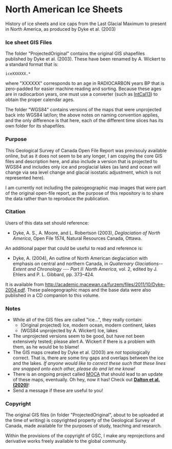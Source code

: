 # North American Ice Sheets
History of ice sheets and ice caps from the Last Glacial Maximum to present in North America, as produced by Dyke et al. (2003)

### Ice sheet GIS Files

The folder "ProjectedOriginal" contains the original GIS shapefiles published by Dyke et al. (2003). These have been renamed by A. Wickert to a standard format that is:

```
iceXXXXXX.*
```

where "XXXXXX" corresponds to an age in RADIOCARBON years BP that is zero-padded for easier machine reading and sorting. Because these ages are in radiocarbon years, one must use a converter (such as [IntCal13](http://calib.qub.ac.uk/calib/calib.html)) to obtain the proper calendar ages.

The folder "WGS84" contains versions of the maps that were unprojected back into WGS84 lat/lon; the above notes on naming convention applies, and the only difference is that here, each of the different time slices has its own folder for its shapefiles.

### Purpose

This Geological Survey of Canada Open File Report was previsouly available online, but as it does not seem to be any longer, I am copying the core GIS files and description here, and also include a version that is projected to WGS84 and includes only ice and proglacial lakes (as land and ocean will change via sea level change and glacial isostatic adjustment, which is not represented here).

I am currently not including the paleogeographic map images that were part of the original open-file report, as the purpose of this repository is to share the data rather than to reproduce the publication.

### Citation

Users of this data set should reference:

* Dyke, A. S., A. Moore, and L. Robertson (2003), *Deglaciation of North America*, Open File 1574, Natural Resources Canada, Ottawa.

An additional paper that could be useful to read and reference is:

* Dyke, A. (2004), An outline of North American deglaciation with emphasis on central and northern Canada, in *Quaternary Glaciations--Extent and Chronology --- Part II: North America*, vol. 2, edited by J. Ehlers and P. L. Gibbard, pp. 373–424.

It is available from http://academic.macewan.ca/furzem/files/2011/10/Dyke-2004.pdf. These paleogeographic maps and the base data were also published in a CD companion to this volume.

### Notes
* While all of the GIS files are called "ice...", they really contain:
  * (Original projected) Ice, modern ocean, modern continent, lakes
  * (WGS84 unprojected by A. Wickert) Ice, lakes
* The unprojected versions seem to be good, but have not been extensively tested; please alert A. Wickert if there is a problem with them, as he would be to blame!
* The GIS maps created by Dyke et al. (2003) are *not* topologically correct. That is, there are some tiny gaps and overlaps between the ice and the lakes. *If anyone would like to correct these such that these lines are snapped onto each other, please do and let me know!*
* There is an ongoing project called [MOCA](http://www.physics.mun.ca/~lev/MOCA.html) that should lead to an update of these maps, eventually. Oh hey, now it has! Check out [**Dalton et al. (2020)**](https://www.sciencedirect.com/science/article/abs/pii/S0277379119307619)!
* Send a message if these are useful to you!

### Copyright

The original GIS files (in folder "ProjectedOriginal", about to be uploaded at the time of writing) is copyrighted property of the Geological Survey of Canada, made available for the purposes of study, teaching and research.

Within the provisions of the copyright of GSC, I make any reprojections and derivative works freely available to the global community.
